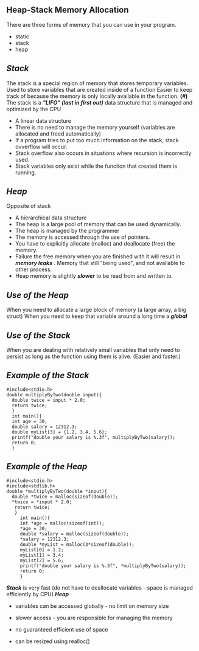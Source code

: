 ## Heap-Stack Memory Allocation

There are three forms of memory that you can use in your program. 

 - static
 - stack 
 - heap

***Stack***
-
The stack is a special region of memory that stores temporary variables. 
Used to store variables that are created inside of a function 
Easier to keep track of because the memory is only locally available in the function.
**(*#*)** The stack is a ***"LIFO" (last in first out)*** data structure that is managed and optimized by the CPU

- A linear data structure 
- There is no need to manage the memory yourself (variables are allocated and freed automatically)
- If a program tries to put too much information on the stack, stack ovverflow will occur. 
- Stack overflow also occurs in situations where recursion is incorrectly used. 
- Stack variables only exist while the function that created them is running.

***Heap***
-
Opposite of stack

 - A hierarchical data structure 
 - The heap is a large pool of memory that can be used dynamically. 
 - The heap is managed by the programmer
 - The memory is accessed through the use of pointers.
 - You have to explicitly allocate (malloc) and deallocate (free) the memory.
 - Failure the free memory when you are finished with it will result in ***memory leaks*** . Memory that still "being used", and not available to other process.
 - Heap memory is slightly ***slower*** to be read from and written to.

*Use of the Heap*
-
When you need to allocate a large block of memory (a large array, a big struct)
When you need to keep that variable around a long time a ***global***

***Use of the Stack***
-
When you are dealing with relatively small variables that only need to persist as long as the function using them is alive. (Easier and faster.)

***Example of the Stack***
-

    #include<stdio.h>
    double multiplyByTwo(double input){
	  double twice = input * 2.0;
	  return twice;
	  }
	  int main(){
	  int age = 30;
	  double salary = 12312.3;
	  double myList[3] = {1.2, 3.4, 5.6};
	  printf("double your salary is %.3f", multiplyByTwo(salary));
	  return 0;
	  }
***Example of the Heap***
-

    #include<stdio.h>
    #include<stdlib.h>
    double *multiplyByTwo(double *input){
      double *twice = malloc(sizeof(double));
      *twice = *input * 2.0;
       return twice;
       }
         int main(){
         int *age = malloc(sizeof(int));
         *age = 30;
         double *salary = malloc(sizeof(double));
         *salary = 12312.3;
         double *myList = malloc(3*sizeof(double));
         myList[0] = 1.2;
         myList[1] = 3.4;
         myList[2] = 5.6;
         printf("double your salary is %.3f", *multiplyByTwo(salary));
         return 0;
         }


***Stack*** is very fast (do not have to deallocate variables - space is managed efficiently by CPU)
***Heap*** 
- variables can be accessed globally - no limit on memory size 

- slower access - you are responsible for managing the memory
- no guaranteed efficient use of space
- can be resized using realloc()
